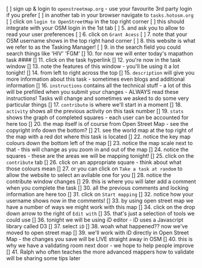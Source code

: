 [ ] sign up & login to `openstreetmap.org` - use your favourite 3rd party login if you prefer
[ ] in another tab in your browser navigate to `tasks.hotosm.org`
[ ] click on `login to OpenStreetMap` in the top right corner
[ ] this should integrate with your OSM login in the 1st tab
[ ] 5. and ask you to allow to read your user preferences
[ ] 6. click on `Grant Acess`
[ ] 7. note that your OSM username shows in the top right hand corner
[ ] 8. this website is what we refer to as the Tasking Manager!
[ ] 9. in the search field you could search things like 'HIV' 'FGM'
[] 10. for now we will enter today's mapathon task ####
[] 11. click on the task hyperlink
[] 12. you're now in the task window
[] 13. note the features of this window - you'll be using it a lot tonight!
[] 14. from left to right across the top
[] 15. `description` will give you more information about this task - sometimes even blogs and additional information
[] 16. `instructions` contains all the technical stuff - a lot of this will be prefilled when you submit your changes - ALWAYS read these instructions! Tasks will change and sometimes we asked to do some very particular things
[] 17. `contribute` is where we'll start in a moment
[] 18. `activity` shows all the previous activity on this task number
[] 19. `stats` shows the graph of completed squares - each user can be accounted for here too
[] 20. the map itself is of course from Open Street Map - see the copyright info down the bottom?
[] 21. see the world map at the top right of the map with a red dot where this task is located
[] 22. notice the key map colours down the bottom left of the map
[] 23. notice the map scale next to that - this will change as you zoom in and out of the map
[] 24. notice the squares - these are the areas we will be mapping tonight!
[] 25. click on the `contribute` tab
[] 26. click on an appropriate square - think about what those colours mean
[] 27. or you can click on `Take a task at random` to allow the website to select an avilable one for you
[] 28. notice the contribute window changes
[] 29. this is where you will later add a comment when you complete the task
[] 30. all the previous comments and locking information are here too
[] 31. click on `Start mapping`
[] 32. notice how your username shows now in the comments!
[] 33. by using open street map we have a number of ways we might work with this map
[] 34. click on the drop down arrow to the right of `Edit with`
[] 35. that's just a selection of tools we could use
[] 36. tonight we will be using iD editor - iD uses a Javascript library called D3
[] 37. select `iD`
[] 38. woah what happened?? now we've moved to open street map
[] 39. we'll work with iD directly in Open Street Map - the changes you save will be LIVE straight away in OSM
[] 40. this is why we have a validating room next door - we hope to help people improve
[] 41. Ralph who often teaches the more advanced mappers how to validate will be sharing some tips later


